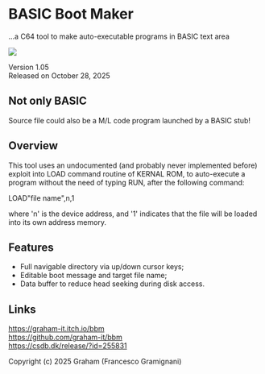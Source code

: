 # BASIC Boot Maker
...a C64 tool to make auto-executable programs in BASIC text area

[![](https://img.youtube.com/vi/lcbM7BnLqNE/0.jpg)](https://www.youtube.com/watch?v=lcbM7BnLqNE)

Version 1.05\
Released on October 28, 2025

## Not only BASIC
Source file could also be a M/L code program launched by a BASIC stub!

## Overview
This tool uses an undocumented (and probably never implemented before) exploit into LOAD command routine of KERNAL ROM, to auto-execute a program without the need of typing RUN, after the following command:

LOAD"file name",n,1

where 'n' is the device address, and '1' indicates that the file will be loaded into its own address memory.

## Features
- Full navigable directory via up/down cursor keys;
- Editable boot message and target file name;
- Data buffer to reduce head seeking during disk access.

## Links
https://graham-it.itch.io/bbm \
https://github.com/graham-it/bbm \
https://csdb.dk/release/?id=255831

Copyright (c) 2025 Graham (Francesco Gramignani)
